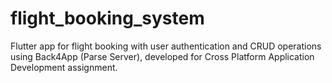 # flight_booking_system
Flutter app for flight booking with user authentication and CRUD operations using Back4App (Parse Server), developed for Cross Platform Application Development assignment.
